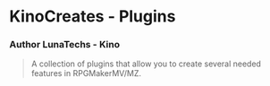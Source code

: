 # KinoCreates - Plugins
### Author LunaTechs - Kino
> A collection of plugins that allow you to create several needed features in RPGMakerMV/MZ. 